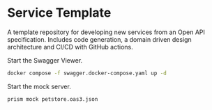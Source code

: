 # Service Template

A template repository for developing new services from an Open API specification. Includes code generation, a domain driven design architecture and CI/CD with GitHub actions.

Start the Swagger Viewer.

```sh
docker compose -f swagger.docker-compose.yaml up -d
```

Start the mock server.

```sh
prism mock petstore.oas3.json
```